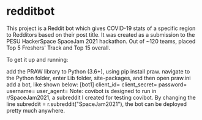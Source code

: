 # redditbot
This project is a Reddit bot which gives COVID-19 stats of a specific region to Redditors based on their post title. It was created as a submission to the PESU HackerSpace SpaceJam 2021 hackathon. Out of ~120 teams, placed Top 5 Freshers' Track and Top 15 overall.

To get it up and running:

add the PRAW library to Python (3.6+), using pip install praw.
navigate to the Python folder, enter Lib folder, site-packages, and then open praw.ini
add a bot, like shown below:
[bot1]
client_id=
client_secret=
password=
username=
user_agent=<any name>
Note: covibot is designed to run in r/SpaceJam2021, a subreddit I created for testing covibot. By changing the line subreddit = r.subreddit("SpaceJam2021"), the bot can be deployed pretty much anywhere.

